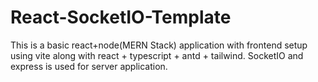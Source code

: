 # React-SocketIO-Template

This is a basic react+node(MERN Stack) application with frontend setup using vite along with react + typescript + antd + tailwind.
SocketIO and express is used for server application.
